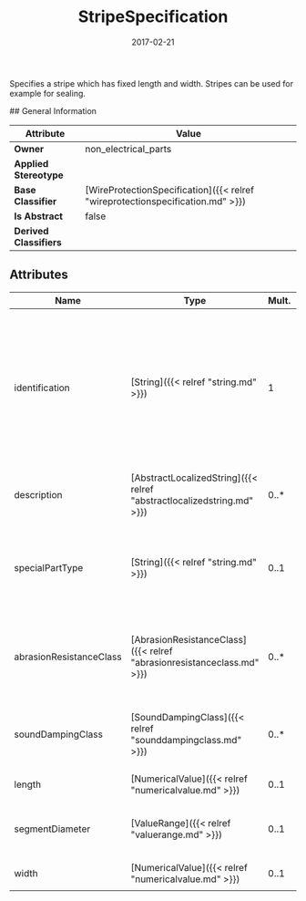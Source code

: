 ﻿---
title: StripeSpecification
toc: false
type: specs
date: "2017-02-21"
draft: false
specification: VEC
version: 1.1.3
documentType: "Recommendation"
elementType: Class
classes:
  - StripeSpecification
menu_name: vec-1.1.3
---
<p>Specifies a stripe which has fixed length and width. Stripes can be used for example for sealing. </p>
## General Information

| Attribute               | Value |
|-------------------------|-------|
| **Owner**               | non_electrical_parts |
| **Applied Stereotype**  |   |
| **Base Classifier**     | [WireProtectionSpecification]({{< relref "wireprotectionspecification.md" >}})<br/>  |
| **Is Abstract**         | false |
| **Derived Classifiers** |   |

## Attributes
|  Name  |  Type  |  Mult.  |  Description  |  Owning Classifier  |
|--------|--------|---------|---------------|--------------|
|identification | [String]({{< relref "string.md" >}}) | 1 | <p> Specifies a unique identification of the specification. The identification is guaranteed to be unique within the document containing the specification. Over all VEC-documents a Specification-instance can be trusted to be identical if the DocumentVersion-instance is the same (see DocumentVersion) and the identification of the Specification is the same.      </p> | [Specification]({{< relref "specification.md" >}}) |
|description | [AbstractLocalizedString]({{< relref "abstractlocalizedstring.md" >}}) | 0..* | <p> Specifies additional, human readable information about the specification.      </p> | [Specification]({{< relref "specification.md" >}}) |
|specialPartType | [String]({{< relref "string.md" >}}) | 0..1 | <p>The specialPartType allows the specification of subclassifications for a PartOrUsageRelatedSpecification (e.g. different types of connector housings).  </p> | [PartOrUsageRelatedSpecification]({{< relref "partorusagerelatedspecification.md" >}}) |
|abrasionResistanceClass | [AbrasionResistanceClass]({{< relref "abrasionresistanceclass.md" >}}) | 0..* | <p> Specifies the abrasion resistance class of the wire protection. According to the VDA this is a value between A &amp; G.     </p>      <p> KBLFRM-311     </p> | [WireProtectionSpecification]({{< relref "wireprotectionspecification.md" >}}) |
|soundDampingClass | [SoundDampingClass]({{< relref "sounddampingclass.md" >}}) | 0..* | <p>Specifies the class of sound damping. According to the VDA this is a value between A &amp; E. KBLFRM-311  </p> | [WireProtectionSpecification]({{< relref "wireprotectionspecification.md" >}}) |
|length | [NumericalValue]({{< relref "numericalvalue.md" >}}) | 0..1 | <p>Specifies the length of the stripe. </p> | [StripeSpecification]({{< relref "stripespecification.md" >}}) |
|segmentDiameter | [ValueRange]({{< relref "valuerange.md" >}}) | 0..1 | <p>Specifies the valid segment diameter range for which the stripe can be used.  </p> | [StripeSpecification]({{< relref "stripespecification.md" >}}) |
|width | [NumericalValue]({{< relref "numericalvalue.md" >}}) | 0..1 | <p> Specifies the width of the stripe.      </p> | [StripeSpecification]({{< relref "stripespecification.md" >}}) |

